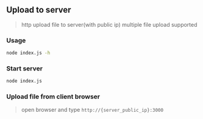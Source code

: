 ## Upload to server
> http upload file to server(with public ip)
> multiple file upload supported


### Usage
```bash
node index.js -h
```

### Start server
```bash
node index.js
```

### Upload file from client browser
> open browser and type `http://{server_public_ip}:3000`
